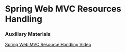 # Spring Web MVC Resources Handling

### Auxiliary Materials
[Spring Web MVC Resource Handling Video](https://drive.google.com/file/d/13KOweYAFopGM7MwFXsBTBpoNvy89Rkdq/view?usp=sharing)
